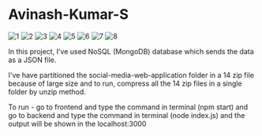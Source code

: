 # Avinash-Kumar-S
![1](https://github.com/avi098/Avinash-Kumar-S/assets/95079993/140e8dd4-c584-42a1-afe8-26e34cc45900)
![2](https://github.com/avi098/Avinash-Kumar-S/assets/95079993/01a55cd4-43f0-4d37-8ed8-99a07cd21ce0)
![3](https://github.com/avi098/Avinash-Kumar-S/assets/95079993/78f6479c-935a-42d9-a441-08e2f2e0a1e1)
![4](https://github.com/avi098/Avinash-Kumar-S/assets/95079993/2454f128-95e3-4ada-b8f3-8679f703070f)
![5](https://github.com/avi098/Avinash-Kumar-S/assets/95079993/742562de-d842-4d95-9e9e-39c6d97b08e4)
![6](https://github.com/avi098/Avinash-Kumar-S/assets/95079993/f77af871-98fe-47a5-935f-c908a9434ed5)
![7](https://github.com/avi098/Avinash-Kumar-S/assets/95079993/e6efad85-6de7-4e55-9faf-71d16bf29074)
![8](https://github.com/avi098/Avinash-Kumar-S/assets/95079993/683c9fbf-8261-4015-85b4-79a6b8e2f59c)

In this project, I've used NoSQL (MongoDB) database which sends the data as a JSON file.

I've have partitioned the social-media-web-application folder in a 14 zip file because of large size and to run, compress all the 14 zip files in a single folder by unzip method.

To run - go to frontend and type the command in terminal (npm start) and go to backend and type the command in terminal (node index.js) and the output will be shown in the localhost:3000
